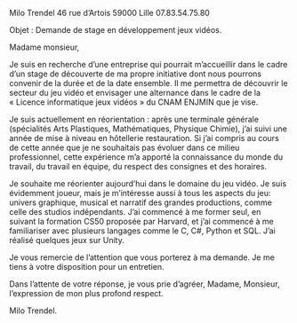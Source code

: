 Milo Trendel
46 rue d’Artois
59000 Lille
07.83.54.75.80


Objet : Demande de stage en développement jeux vidéos.	


Madame monsieur,

Je suis en recherche d’une entreprise qui pourrait m’accueillir dans le cadre d’un stage de découverte de ma propre initiative dont nous pourrons convenir de la durée et de la date ensemble. Il me permettra de découvrir le secteur du jeu vidéo et envisager une alternance dans le cadre de la « Licence informatique jeux vidéos » du CNAM ENJMIN que je vise.

Je suis actuellement en réorientation : après une terminale générale (spécialités Arts Plastiques, Mathématiques, Physique Chimie), j’ai suivi une année de mise à niveau en hôtellerie restauration. Si j’ai compris au cours de cette année que je ne souhaitais pas évoluer dans ce milieu professionnel, cette expérience m’a apporté la connaissance du monde du travail, du travail en équipe, du respect des consignes et des horaires.

Je souhaite me réorienter aujourd’hui dans le domaine du jeu vidéo. Je suis évidemment joueur, mais je m’intéresse aussi à tous les aspects du jeu: univers graphique, musical et narratif des grandes productions, comme celle des studios indépendants. J’ai commencé à me former seul, en suivant la formation CS50 proposée par Harvard, et j’ai commencé à me familiariser avec plusieurs langages comme le C, C#, Python et SQL. J’ai réalisé quelques jeux sur Unity. 

Je vous remercie de l’attention que vous porterez à ma demande. Je me tiens à votre disposition pour un entretien.

Dans l’attente de votre réponse, je vous prie d’agréer, Madame, Monsieur, l’expression de mon plus profond respect. 

Milo Trendel. 
